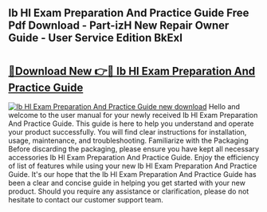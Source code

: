 ## Ib Hl Exam Preparation And Practice Guide Free Pdf Download - Part-izH New Repair Owner Guide - User Service Edition BkExI

# <h2><a href="http://bc91945.oget.top/?id=Ib+Hl+Exam+Preparation+And+Practice+Guide">🔗Download New 👉🔴 Ib Hl Exam Preparation And Practice Guide</a></h2>

[![Ib Hl Exam Preparation And Practice Guide new download](https://i.imgur.com/5g1atiW.png)](http://bc91945.oget.top/?id=Ib+Hl+Exam+Preparation+And+Practice+Guide)
Hello and welcome to the user manual for your newly received Ib Hl Exam Preparation And Practice Guide. This guide is here to help you understand and operate your product successfully. You will find clear instructions for installation, usage, maintenance, and troubleshooting. Familiarize with the Packaging Before discarding the packaging, please ensure you have kept all necessary accessories Ib Hl Exam Preparation And Practice Guide. Enjoy the efficiency of list of features while using your new Ib Hl Exam Preparation And Practice Guide. It's our hope that the Ib Hl Exam Preparation And Practice Guide has been a clear and concise guide in helping you get started with your new product. Should you require any assistance or clarification, please do not hesitate to contact our customer support team.
